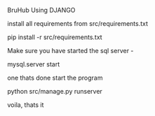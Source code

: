 BruHub Using DJANGO

install all requirements from src/requirements.txt

pip install -r src/requirements.txt



Make sure you have started the sql server -

mysql.server start

one thats done start the program


python src/manage.py runserver


voila, thats it
